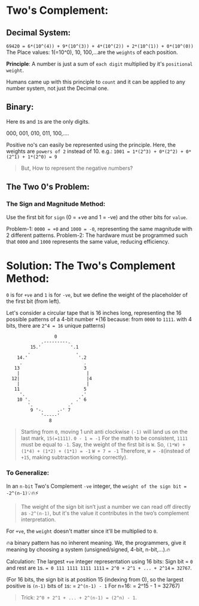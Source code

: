# Two's Complement:

## Decimal System:
`69420 = 6*(10^(4)) + 9*(10^(3)) + 4*(10^(2)) + 2*(10^(1)) + 0*(10^(0))`
The Place values: 1(=10^0), 10, 100,...are the `weights` of each position.

**Principle**: A number is just a sum of `each digit` multiplied by it's `positional weight`.

Humans came up with this principle to `count` and it can be applied to any number system, not just the Decimal one.

## Binary:
Here `0`s and `1`s are the only digits.

000, 001, 010, 011, 100,....

Positive no's can easily be represented using the principle. Here, the weights are `powers of 2` instead of 10.
e.g.: `1001 = 1*(2^3) + 0*(2^2) + 0*(2^1) + 1*(2^0) = 9`

>But, How to represent the negative numbers?
## The Two 0's Problem:
### The Sign and Magnitude Method:
Use the first bit for `sign` (0 = +ve and 1 = -ve) and the other bits for `value`.

Problem-1: `0000 = +0` and `1000 = -0`, representing the same magnitude with 2 different patterns.
Problem-2: The hardware must be programmed such that `0000` and `1000` represents the same value, reducing efficiency.

# Solution: The Two's Complement Method:
`0` is for `+ve` and `1` is for `-ve`, but we define the weight of the placeholder of the first bit (from left). 

Let's consider a circular tape that is 16 inches long, representing the 16 possible patterns of a 4-bit number *(16 because: from `0000` to `1111`. with 4 bits, there are `2^4 = 16` unique patterns)


                      0
                 .---------.
             15.'           '.1
            .                 .
        14.'                   '.2
         .                       .
       13                        3
        |                         |
      12|                         |4
        |                         |
       11                        5
         '.                     .'
        10 '.                 .' 6
            '.             .'
             9 '-.     .-' 7
                 '-----'
                    8

> Starting from `0`, moving 1 unit anti clockwise `(-1)` will land us on the last mark, `15(=1111)`.
> `0 - 1 = -1`
> For the math to be consistent, `1111` must be equal to `-1`.
> Say, the weight of the first bit is `W`.
> So, `(1*W) + (1*4) + (1*2) + (1*1) = -1`
> `W + 7 = -1`
> Therefore, `W = -8`(instead of `+15`, making subtraction working correctly).

### To Generalize:
In an `n-bit` Two's Complement `-ve` integer, the `weight of the sign bit = -2^(n-1)`💡🔥⚡

>The weight of the sign bit isn’t just a number we can read off directly as `-2^(n-1)`, but it's the value it contributes in the two’s complement interpretation.

For `+ve`, the `weight` doesn't matter since it'll be multiplied to `0`.

🔥a binary pattern has no inherent meaning. We, the programmers, give it meaning by choosing a system (unsigned/signed, 4-bit, n-bit,...).🔥

Calculation:
The largest `+ve` integer representation using 16 bits:
Sign bit = `0` and rest are `1`s. `= 0 111 1111 1111 1111` `= 2^0 + 2^1 + ... + 2^14` `= 32767`.

(For 16 bits, the sign bit is at position 15 (indexing from 0), so the largest positive is `(n-1)` bits of `1`s:
= `2^(n-1) - 1`
For n=16: = 2^15 - 1 = 32767)

> Trick: `2^0 + 2^1 + ... + 2^(n-1) = (2^n) - 1`.